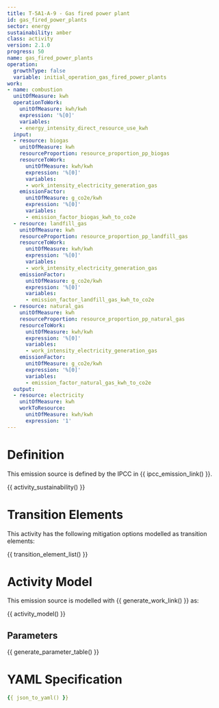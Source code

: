 ```yaml
---
title: T-5A1-A-9 - Gas fired power plant
id: gas_fired_power_plants
sector: energy
sustainability: amber
class: activity
version: 2.1.0
progress: 50
name: gas_fired_power_plants
operation:
  growthType: false
  variable: initial_operation_gas_fired_power_plants
work:
- name: combustion
  unitOfMeasure: kwh
  operationToWork:
    unitOfMeasure: kwh/kwh
    expression: '%[0]'
    variables:
    - energy_intensity_direct_resource_use_kwh
  input:
  - resource: biogas
    unitOfMeasure: kwh
    resourceProportion: resource_proportion_pp_biogas
    resourceToWork:
      unitOfMeasure: kwh/kwh
      expression: '%[0]'
      variables:
      - work_intensity_electricity_generation_gas
    emissionFactor:
      unitOfMeasure: g_co2e/kwh
      expression: '%[0]'
      variables:
      - emission_factor_biogas_kwh_to_co2e
  - resource: landfill_gas
    unitOfMeasure: kwh
    resourceProportion: resource_proportion_pp_landfill_gas
    resourceToWork:
      unitOfMeasure: kwh/kwh
      expression: '%[0]'
      variables:
      - work_intensity_electricity_generation_gas
    emissionFactor:
      unitOfMeasure: g_co2e/kwh
      expression: '%[0]'
      variables:
      - emission_factor_landfill_gas_kwh_to_co2e
  - resource: natural_gas
    unitOfMeasure: kwh
    resourceProportion: resource_proportion_pp_natural_gas
    resourceToWork:
      unitOfMeasure: kwh/kwh
      expression: '%[0]'
      variables:
      - work_intensity_electricity_generation_gas
    emissionFactor:
      unitOfMeasure: g_co2e/kwh
      expression: '%[0]'
      variables:
      - emission_factor_natural_gas_kwh_to_co2e
  output:
  - resource: electricity
    unitOfMeasure: kwh
    workToResource:
      unitOfMeasure: kwh/kwh
      expression: '1'
---
```

# Definition
This emission source is defined by the IPCC in {{ ipcc_emission_link() }}.


{{ activity_sustainability() }}

# Transition Elements

This activity has the following mitigation options modelled as transition elements:

{{ transition_element_list() }}

# Activity Model
This emission source is modelled with {{ generate_work_link() }} as:

{{ activity_model() }}

## Parameters

{{ generate_parameter_table() }}

# YAML Specification

```yaml
{{ json_to_yaml() }}
```